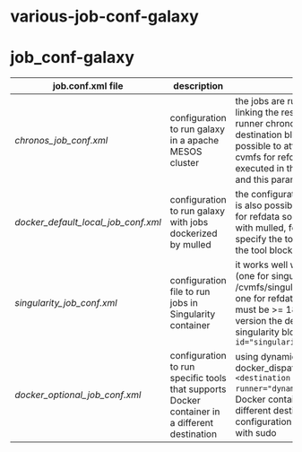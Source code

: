 # various-job-conf-galaxy
# job\_conf-galaxy

job.conf.xml file | description| issues
---|---|---|
*chronos\_job\_conf.xml* | configuration to run galaxy in a apache MESOS cluster | the jobs are run but there are problem in linking the results in the history, the runner chronos.py called by the chronos destination block have some lack: is not possible to attach other volumes (as cvmfs for refdata) and the job is not executed in the default working  directory and this parameter can not be set 
*docker\_default\_local\_job\_conf.xml* | configuration to run galaxy with jobs dockerized by mulled | the configuration work without problems is also possible to attach cvmfs volumes for refdata some of the tools can't be run with mulled, for this reason is better to specify the tools that run with Conda in the tool block  
*singularity\_job\_conf.xml* | configuration file to run jobs in Singularity container | it works well with attached cvmfs volumes (one for singularity images, /cvmfs/singularity.galaxyproject.org, and one for refdata) but the version of galaxy must be >= 18.09 because only in this version the development team add the singularity block ``xml <param id="singularity_image_dir">PATH</param>`` 
*docker\_optional\_job\_conf.xml* | configuration to run specific tools that supports Docker container in a different destination | using dynamic runner and docker_dispatch destination  ``xml <destination id="docker\_dispatch" runner="dynamic">`` tools that supports Docker container are directed to a different destination (local_docker), in this configuration the docker container are run with sudo

